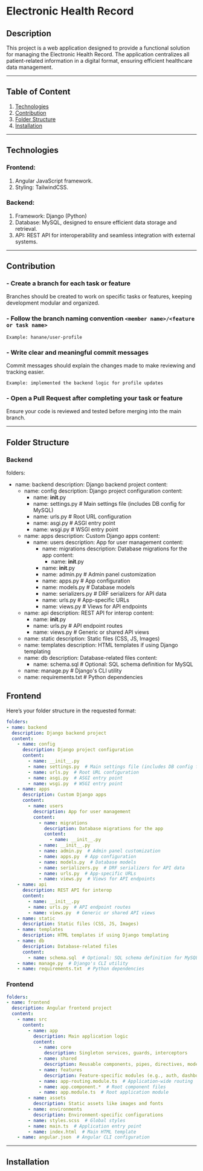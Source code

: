 # Electronic Health Record
## Description
This project is a web application designed to provide a functional solution for managing the Electronic Health Record. The application centralizes all patient-related information in a digital format, ensuring efficient healthcare data management.

---

## Table of Content
1. [Technologies](#Technologies)
2. [Contribution](#Contribution)
3. [Folder Structure](#Folder-Structure)
4. [Installation](#Installation)

---

## Technologies

### Frontend:
1. Angular JavaScript framework.
2. Styling: TailwindCSS.

### Backend:
1. Framework: Django (Python)
2. Database: MySQL, designed to ensure efficient data storage and retrieval.
3. API: REST API for interoperability and seamless integration with external systems.

---

## Contribution

### - Create a branch for each task or feature  
Branches should be created to work on specific tasks or features, keeping development modular and organized.  

### - Follow the branch naming convention `<member name>/<feature or task name>`  

```
Example: hanane/user-profile
```

### - Write clear and meaningful commit messages  
Commit messages should explain the changes made to make reviewing and tracking easier.  

```
Example: implemented the backend logic for profile updates
```

### - Open a Pull Request after completing your task or feature  
Ensure your code is reviewed and tested before merging into the main branch.  

---

## Folder Structure

### Backend

folders:
- name: backend
  description: Django backend project
  content:
    - name: config
      description: Django project configuration
      content:
        - name: __init__.py
        - name: settings.py  # Main settings file (includes DB config for MySQL)
        - name: urls.py  # Root URL configuration
        - name: asgi.py  # ASGI entry point
        - name: wsgi.py  # WSGI entry point
    - name: apps
      description: Custom Django apps
      content:
        - name: users
          description: App for user management
          content:
            - name: migrations
              description: Database migrations for the app
              content:
                - name: __init__.py
            - name: __init__.py
            - name: admin.py  # Admin panel customization
            - name: apps.py  # App configuration
            - name: models.py  # Database models
            - name: serializers.py  # DRF serializers for API data
            - name: urls.py  # App-specific URLs
            - name: views.py  # Views for API endpoints
    - name: api
      description: REST API for interop
      content:
        - name: __init__.py
        - name: urls.py  # API endpoint routes
        - name: views.py  # Generic or shared API views
    - name: static
      description: Static files (CSS, JS, Images)
    - name: templates
      description: HTML templates if using Django templating
    - name: db
      description: Database-related files
      content:
        - name: schema.sql  # Optional: SQL schema definition for MySQL
    - name: manage.py  # Django's CLI utility
    - name: requirements.txt  # Python dependencies

## Frontend
Here’s your folder structure in the requested format:

```yaml
folders:
- name: backend
  description: Django backend project
  content:
    - name: config
      description: Django project configuration
      content:
        - name: __init__.py
        - name: settings.py  # Main settings file (includes DB config for MySQL)
        - name: urls.py  # Root URL configuration
        - name: asgi.py  # ASGI entry point
        - name: wsgi.py  # WSGI entry point
    - name: apps
      description: Custom Django apps
      content:
        - name: users
          description: App for user management
          content:
            - name: migrations
              description: Database migrations for the app
              content:
                - name: __init__.py
            - name: __init__.py
            - name: admin.py  # Admin panel customization
            - name: apps.py  # App configuration
            - name: models.py  # Database models
            - name: serializers.py  # DRF serializers for API data
            - name: urls.py  # App-specific URLs
            - name: views.py  # Views for API endpoints
    - name: api
      description: REST API for interop
      content:
        - name: __init__.py
        - name: urls.py  # API endpoint routes
        - name: views.py  # Generic or shared API views
    - name: static
      description: Static files (CSS, JS, Images)
    - name: templates
      description: HTML templates if using Django templating
    - name: db
      description: Database-related files
      content:
        - name: schema.sql  # Optional: SQL schema definition for MySQL
    - name: manage.py  # Django's CLI utility
    - name: requirements.txt  # Python dependencies
```

### Frontend

```yaml
folders:
- name: frontend
  description: Angular frontend project
  content:
    - name: src
      content:
        - name: app
          description: Main application logic
          content:
            - name: core
              description: Singleton services, guards, interceptors
            - name: shared
              description: Reusable components, pipes, directives, models
            - name: features
              description: Feature-specific modules (e.g., auth, dashboard)
            - name: app-routing.module.ts  # Application-wide routing
            - name: app.component.*  # Root component files
            - name: app.module.ts  # Root application module
        - name: assets
          description: Static assets like images and fonts
        - name: environments
          description: Environment-specific configurations
        - name: styles.scss  # Global styles
        - name: main.ts  # Application entry point
        - name: index.html  # Main HTML template
    - name: angular.json  # Angular CLI configuration
```

---

## Installation
